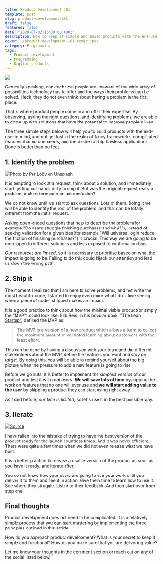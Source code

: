 ```yaml
---
title: Product Development 101
template: post
slug: product-development-101
draft: false
featured: false
date: "2020-07-02T15:00:00.000Z"
description: How to keep it simple and build products with the end-user in mind.
cover: ./product-development-101-cover.jpeg
category: Programming
tags:
  - Product development
  - Programming
  - Digital products
---
```


![](/product-development-101-cover.jpeg)

Generally speaking, non-technical people are unaware of the wide array of possibilities technology has to offer and the ways their problems can be solved. Heck, they do not even think about having a problem in the first place.

That is where product people come in and offer their expertise. By observing, asking the right questions, and identifying problems, we are able to come up with solutions that have the potential to improve people's lives.

The three simple steps below will help you to build products with the end-user in mind, and not get lost in the realm of fancy frameworks, complicated features that no one needs, and the desire to ship flawless applications. Done is better than perfect.

## 1. Identify the problem

[![Photo by Per Lööv on Unsplash](/per-loov-unsplash.jpeg)](https://bit.ly/3tLUxjh)

It is tempting to look at a request, think about a solution, and immediately start getting our hands dirty to ship it. But was the original request really a problem, a short term pain or just confusion?

We do not know until we start to ask questions. Lots of them. Doing it we will be able to identify the root of the problem, and that can be totally different from the initial request.

Asking open-ended questions that help to describe the problem(for example "Do users struggle finishing purchases and why?"), instead of seeking validation for a given idea(for example "Will universal login reduce the friction of finishing purchases?") is crucial. This way we are going to be more open to different solutions and less exposed to confirmation bias.

_Our resources are limited_, so it is necessary to prioritize based on what the impact is going to be. Failing to do this could hijack our attention and lead us down the wrong path.

## 2. Ship it

The moment I realized that I am here to solve problems, and not write the most beautiful code, I started to enjoy even more what I do. I love seeing when a piece of code I shipped makes an impact.

It is a good practice to think about how the minimal viable product(or simply the "MVP") could look like. Erik Reis, in his popular book, ["The Lean Startup"](https://bit.ly/373CmMy), defined the MVP as:

> The MVP is a version of a new product which allows a team to collect the maximum amount of validated learning about customers with the least effort.

This can be done by having a discussion with your team and the different stakeholders about the MVP, define the features you want and _stay on target._ By doing this, you will be able to remind yourself about the big picture when the pressure to add a new feature is going to rise.

Before we go nuts, it is better to implement the _simplest version_ of our product and test it with _real users_. **We will save lots of time** byskipping the work on features that no one will ever use and **we will start adding value to the user** by shipping a product they can start using right away.

As I said before, _our time is limited_, so let's use it in the best possible way.

## 3. Iterate

[![Source](/iteration.png)](https://bit.ly/3rDmCHQ)

I have fallen into the mistake of trying to have the best version of the product ready for the launch countless times. And it was never efficient. There were quite a few times when we did not even release what we have built.

It is a better practice to release a usable version of the product as soon as you have it ready, and iterate after.

You do not know how your users are going to use your work until you deliver it to them and see it in action. Give them time to learn how to use it. See where they struggle. Listen to their feedback. And then start over from step one.

## Final thoughts

Product development does not need to be complicated. It is a relatively simple process that you can start mastering by implementing the three principles outlined in this article.

How do you approach product development? What is your secret to keep it simple and functional? How do you make sure that you are delivering value?

Let me know your thoughts in the comment section or reach out on any of the social listed below!

